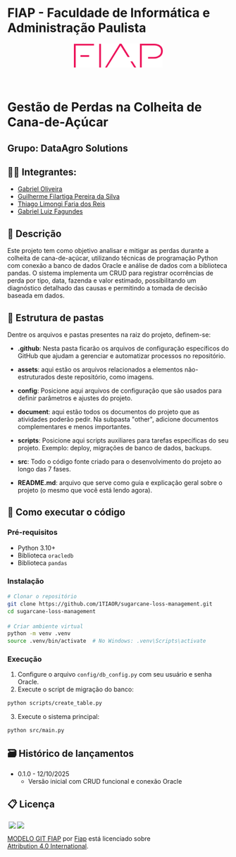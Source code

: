 # FIAP - Faculdade de Informática e Administração Paulista

<p align="center">
<a href="https://www.fiap.com.br/"><img src="assets/logo-fiap.png" alt="FIAP - Faculdade de Informática e Admnistração Paulista" border="0" width=40% height=40%></a>
</p>

<br>

# Gestão de Perdas na Colheita de Cana-de-Açúcar

## Grupo: DataAgro Solutions

## 👨‍🎓 Integrantes:

- <a href="https://www.linkedin.com/in/gabriel-h-oliveira">Gabriel Oliveira</a>
- <a href="#">Guilherme Filartiga Pereira da Silva</a>
- <a href="#">Thiago Limongi Faria dos Reis</a>
- <a href="#">Gabriel Luiz Fagundes</a>

## 📜 Descrição

Este projeto tem como objetivo analisar e mitigar as perdas durante a colheita de cana-de-açúcar, utilizando técnicas de programação Python com conexão a banco de dados Oracle e análise de dados com a biblioteca pandas. O sistema implementa um CRUD para registrar ocorrências de perda por tipo, data, fazenda e valor estimado, possibilitando um diagnóstico detalhado das causas e permitindo a tomada de decisão baseada em dados.

## 📁 Estrutura de pastas

Dentre os arquivos e pastas presentes na raiz do projeto, definem-se:

- <b>.github</b>: Nesta pasta ficarão os arquivos de configuração específicos do GitHub que ajudam a gerenciar e automatizar processos no repositório.

- <b>assets</b>: aqui estão os arquivos relacionados a elementos não-estruturados deste repositório, como imagens.

- <b>config</b>: Posicione aqui arquivos de configuração que são usados para definir parâmetros e ajustes do projeto.

- <b>document</b>: aqui estão todos os documentos do projeto que as atividades poderão pedir. Na subpasta "other", adicione documentos complementares e menos importantes.

- <b>scripts</b>: Posicione aqui scripts auxiliares para tarefas específicas do seu projeto. Exemplo: deploy, migrações de banco de dados, backups.

- <b>src</b>: Todo o código fonte criado para o desenvolvimento do projeto ao longo das 7 fases.

- <b>README.md</b>: arquivo que serve como guia e explicação geral sobre o projeto (o mesmo que você está lendo agora).

## 🔧 Como executar o código

### Pré-requisitos

- Python 3.10+
- Biblioteca `oracledb`
- Biblioteca `pandas`

### Instalação

```bash
# Clonar o repositório
git clone https://github.com/1TIAOR/sugarcane-loss-management.git
cd sugarcane-loss-management

# Criar ambiente virtual
python -m venv .venv
source .venv/bin/activate  # No Windows: .venv\Scripts\activate
```

### Execução

1. Configure o arquivo `config/db_config.py` com seu usuário e senha Oracle.
2. Execute o script de migração do banco:

```bash
python scripts/create_table.py
```

3. Execute o sistema principal:

```bash
python src/main.py
```

## 🗃 Histórico de lançamentos

- 0.1.0 - 12/10/2025
  - Versão inicial com CRUD funcional e conexão Oracle

## 📋 Licença

<img style="height:22px!important;margin-left:3px;vertical-align:text-bottom;" src="https://mirrors.creativecommons.org/presskit/icons/cc.svg?ref=chooser-v1"><img style="height:22px!important;margin-left:3px;vertical-align:text-bottom;" src="https://mirrors.creativecommons.org/presskit/icons/by.svg?ref=chooser-v1"><p xmlns:cc="http://creativecommons.org/ns#" xmlns:dct="http://purl.org/dc/terms/"><a property="dct:title" rel="cc:attributionURL" href="https://github.com/agodoi/template">MODELO GIT FIAP</a> por <a rel="cc:attributionURL dct:creator" property="cc:attributionName" href="https://fiap.com.br">Fiap</a> está licenciado sobre <a href="http://creativecommons.org/licenses/by/4.0/?ref=chooser-v1" target="_blank" rel="license noopener noreferrer" style="display:inline-block;">Attribution 4.0 International</a>.</p>
